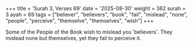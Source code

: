 +++
title = 'Surah 3, Verses 69'
date = '2025-08-30'
weight = 362
surah = 3
ayah = 69
tags = ["believer", "believers", "book", "fail", "mislead", "none", "people", "perceive", "themselve", "themselves", "wish"]
+++

Some of the People of the Book wish to mislead you ˹believers˺. They mislead none but themselves, yet they fail to perceive it.